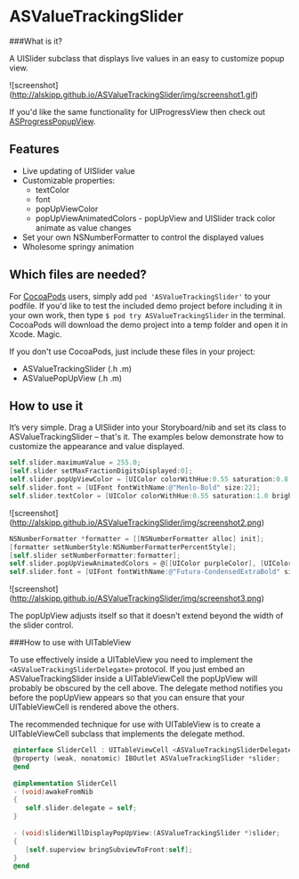 ASValueTrackingSlider
========

###What is it?


A UISlider subclass that displays live values in an easy to customize popup view.

![screenshot] (http://alskipp.github.io/ASValueTrackingSlider/img/screenshot1.gif)

If you'd like the same functionality for UIProgressView then check out [ASProgressPopupView](https://github.com/alskipp/ASProgressPopupView).

Features
---

* Live updating of UISlider value
* Customizable properties:
  * textColor
  * font
  * popUpViewColor
  * popUpViewAnimatedColors - popUpView and UISlider track color animate as value changes
* Set your own NSNumberFormatter to control the displayed values
* Wholesome springy animation


Which files are needed?
---

For [CocoaPods](http://beta.cocoapods.org) users, simply add `pod 'ASValueTrackingSlider'` to your podfile. If you'd like to test the included demo project before including it in your own work, then type `$ pod try ASValueTrackingSlider` in the terminal. CocoaPods will download the demo project into a temp folder and open it in Xcode. Magic.

If you don't use CocoaPods, just include these files in your project:

* ASValueTrackingSlider (.h .m)
* ASValuePopUpView (.h .m)


How to use it
---

It’s very simple. Drag a UISlider into your Storyboard/nib and set its class to ASValueTrackingSlider – that's it.
The examples below demonstrate how to customize the appearance and value displayed.

```objective-c
self.slider.maximumValue = 255.0;
[self.slider setMaxFractionDigitsDisplayed:0];
self.slider.popUpViewColor = [UIColor colorWithHue:0.55 saturation:0.8 brightness:0.9 alpha:0.7];
self.slider.font = [UIFont fontWithName:@"Menlo-Bold" size:22];
self.slider.textColor = [UIColor colorWithHue:0.55 saturation:1.0 brightness:0.5 alpha:1];
```

![screenshot] (http://alskipp.github.io/ASValueTrackingSlider/img/screenshot2.png)


```objective-c
NSNumberFormatter *formatter = [[NSNumberFormatter alloc] init];
[formatter setNumberStyle:NSNumberFormatterPercentStyle];
[self.slider setNumberFormatter:formatter];
self.slider.popUpViewAnimatedColors = @[[UIColor purpleColor], [UIColor redColor], [UIColor orangeColor]];
self.slider.font = [UIFont fontWithName:@"Futura-CondensedExtraBold" size:26];
```

![screenshot] (http://alskipp.github.io/ASValueTrackingSlider/img/screenshot3.png)

The popUpView adjusts itself so that it doesn't extend beyond the width of the slider control.


###How to use with UITableView

To use  effectively inside a UITableView you need to implement the `<ASValueTrackingSliderDelegate>` protocol. If you just embed an ASValueTrackingSlider inside a UITableViewCell the popUpView will probably be obscured by the cell above. The delegate method notifies you before the popUpView appears so that you can ensure that your UITableViewCell is rendered above the others.

The recommended technique for use with UITableView is to create a UITableViewCell subclass that implements the delegate method.


```objective-c
 @interface SliderCell : UITableViewCell <ASValueTrackingSliderDelegate>
 @property (weak, nonatomic) IBOutlet ASValueTrackingSlider *slider;
 @end
 
 @implementation SliderCell
 - (void)awakeFromNib
 {
    self.slider.delegate = self;
 }
 
 - (void)sliderWillDisplayPopUpView:(ASValueTrackingSlider *)slider;
 {
    [self.superview bringSubviewToFront:self];
 }
 @end
```
 
